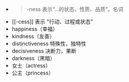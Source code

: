 - >-ness 表示“...的状态、性质、品质”。名词
- [[-cess]] 表示 "行动、过程或状态"
- happiness（幸福）
- kindness（友善）
- distinctiveness 特殊性，独特性
- decisiveness 决断力，果断
- darkness（黑暗）
- 女士（actress）
- 公主（princess）